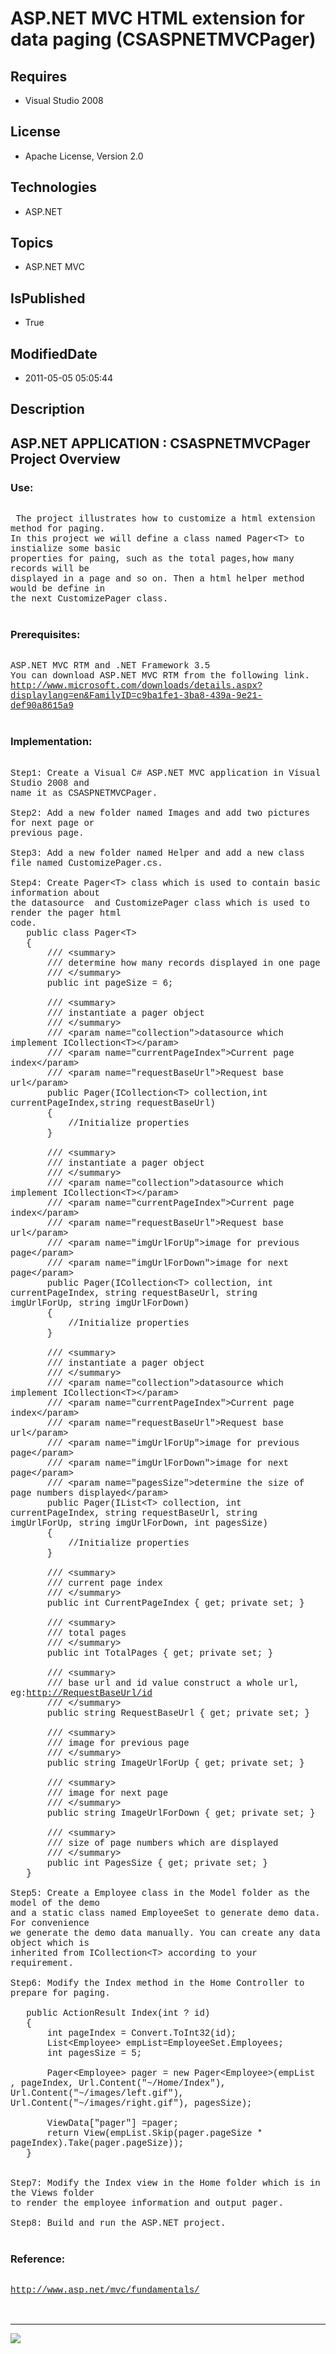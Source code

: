 # ASP.NET MVC HTML extension for data paging (CSASPNETMVCPager)
## Requires
* Visual Studio 2008
## License
* Apache License, Version 2.0
## Technologies
* ASP.NET
## Topics
* ASP.NET MVC
## IsPublished
* True
## ModifiedDate
* 2011-05-05 05:05:44
## Description

<p style="font-family:Courier New"></p>
<h2>ASP.NET APPLICATION : CSASPNETMVCPager Project Overview </h2>
<p style="font-family:Courier New"></p>
<h3>Use:</h3>
<p style="font-family:Courier New"><br>
&nbsp;The project illustrates how to customize a html extension method for paging.<br>
In this project we will define a class named Pager&lt;T&gt; to instialize some basic<br>
properties for paing, such as the total pages,how many records will be <br>
displayed in a page and so on. Then a html helper method would be define in <br>
the next CustomizePager class. <br>
<br>
</p>
<h3>Prerequisites:</h3>
<p style="font-family:Courier New"><br>
ASP.NET MVC RTM and .NET Framework 3.5<br>
You can download ASP.NET MVC RTM from the following link.<br>
<a target="_blank" href="http://www.microsoft.com/downloads/details.aspx?displaylang=en&FamilyID=c9ba1fe1-3ba8-439a-9e21-def90a8615a9">http://www.microsoft.com/downloads/details.aspx?displaylang=en&FamilyID=c9ba1fe1-3ba8-439a-9e21-def90a8615a9</a><br>
<br>
</p>
<h3>Implementation:</h3>
<p style="font-family:Courier New"><br>
Step1: Create a Visual C# ASP.NET MVC application in Visual Studio 2008 and <br>
name it as CSASPNETMVCPager.<br>
<br>
Step2: Add a new folder named Images and add two pictures for next page or <br>
previous page.<br>
<br>
Step3: Add a new folder named Helper and add a new class file named CustomizePager.cs.<br>
<br>
Step4: Create Pager&lt;T&gt; class which is used to contain basic information about
<br>
the datasource &nbsp;and CustomizePager class which is used to render the pager html
<br>
code.<br>
&nbsp; &nbsp;public class Pager&lt;T&gt;<br>
&nbsp; &nbsp;{<br>
&nbsp; &nbsp; &nbsp; &nbsp;/// &lt;summary&gt;<br>
&nbsp; &nbsp; &nbsp; &nbsp;/// determine how many records displayed in one page<br>
&nbsp; &nbsp; &nbsp; &nbsp;/// &lt;/summary&gt;<br>
&nbsp; &nbsp; &nbsp; &nbsp;public int pageSize = 6;<br>
&nbsp; &nbsp;<br>
&nbsp; &nbsp; &nbsp; &nbsp;/// &lt;summary&gt;<br>
&nbsp; &nbsp; &nbsp; &nbsp;/// instantiate a pager object<br>
&nbsp; &nbsp; &nbsp; &nbsp;/// &lt;/summary&gt;<br>
&nbsp; &nbsp; &nbsp; &nbsp;/// &lt;param name=&quot;collection&quot;&gt;datasource which implement ICollection&lt;T&gt;&lt;/param&gt;<br>
&nbsp; &nbsp; &nbsp; &nbsp;/// &lt;param name=&quot;currentPageIndex&quot;&gt;Current page index&lt;/param&gt;<br>
&nbsp; &nbsp; &nbsp; &nbsp;/// &lt;param name=&quot;requestBaseUrl&quot;&gt;Request base url&lt;/param&gt;<br>
&nbsp; &nbsp; &nbsp; &nbsp;public Pager(ICollection&lt;T&gt; collection,int currentPageIndex,string requestBaseUrl)<br>
&nbsp; &nbsp; &nbsp; &nbsp;{<br>
&nbsp; &nbsp; &nbsp; &nbsp; &nbsp; &nbsp;//Initialize properties<br>
&nbsp; &nbsp; &nbsp; &nbsp;}<br>
&nbsp; &nbsp; &nbsp; &nbsp;<br>
&nbsp; &nbsp; &nbsp; &nbsp;/// &lt;summary&gt;<br>
&nbsp; &nbsp; &nbsp; &nbsp;/// instantiate a pager object<br>
&nbsp; &nbsp; &nbsp; &nbsp;/// &lt;/summary&gt;<br>
&nbsp; &nbsp; &nbsp; &nbsp;/// &lt;param name=&quot;collection&quot;&gt;datasource which implement ICollection&lt;T&gt;&lt;/param&gt;<br>
&nbsp; &nbsp; &nbsp; &nbsp;/// &lt;param name=&quot;currentPageIndex&quot;&gt;Current page index&lt;/param&gt;<br>
&nbsp; &nbsp; &nbsp; &nbsp;/// &lt;param name=&quot;requestBaseUrl&quot;&gt;Request base url&lt;/param&gt;<br>
&nbsp; &nbsp; &nbsp; &nbsp;/// &lt;param name=&quot;imgUrlForUp&quot;&gt;image for previous page&lt;/param&gt;<br>
&nbsp; &nbsp; &nbsp; &nbsp;/// &lt;param name=&quot;imgUrlForDown&quot;&gt;image for next page&lt;/param&gt;<br>
&nbsp; &nbsp; &nbsp; &nbsp;public Pager(ICollection&lt;T&gt; collection, int currentPageIndex, string requestBaseUrl, string imgUrlForUp, string imgUrlForDown)<br>
&nbsp; &nbsp; &nbsp; &nbsp;{<br>
&nbsp; &nbsp; &nbsp; &nbsp; &nbsp; &nbsp;//Initialize properties<br>
&nbsp; &nbsp; &nbsp; &nbsp;}<br>
&nbsp; &nbsp; &nbsp; &nbsp;<br>
&nbsp; &nbsp; &nbsp; &nbsp;/// &lt;summary&gt;<br>
&nbsp; &nbsp; &nbsp; &nbsp;/// instantiate a pager object<br>
&nbsp; &nbsp; &nbsp; &nbsp;/// &lt;/summary&gt;<br>
&nbsp; &nbsp; &nbsp; &nbsp;/// &lt;param name=&quot;collection&quot;&gt;datasource which implement ICollection&lt;T&gt;&lt;/param&gt;<br>
&nbsp; &nbsp; &nbsp; &nbsp;/// &lt;param name=&quot;currentPageIndex&quot;&gt;Current page index&lt;/param&gt;<br>
&nbsp; &nbsp; &nbsp; &nbsp;/// &lt;param name=&quot;requestBaseUrl&quot;&gt;Request base url&lt;/param&gt;<br>
&nbsp; &nbsp; &nbsp; &nbsp;/// &lt;param name=&quot;imgUrlForUp&quot;&gt;image for previous page&lt;/param&gt;<br>
&nbsp; &nbsp; &nbsp; &nbsp;/// &lt;param name=&quot;imgUrlForDown&quot;&gt;image for next page&lt;/param&gt;<br>
&nbsp; &nbsp; &nbsp; &nbsp;/// &lt;param name=&quot;pagesSize&quot;&gt;determine the size of page numbers displayed&lt;/param&gt;<br>
&nbsp; &nbsp; &nbsp; &nbsp;public Pager(IList&lt;T&gt; collection, int currentPageIndex, string requestBaseUrl, string imgUrlForUp, string imgUrlForDown, int pagesSize)<br>
&nbsp; &nbsp; &nbsp; &nbsp;{<br>
&nbsp; &nbsp; &nbsp; &nbsp; &nbsp; &nbsp;//Initialize properties<br>
&nbsp; &nbsp; &nbsp; &nbsp;}<br>
&nbsp; &nbsp;<br>
&nbsp; &nbsp; &nbsp; &nbsp;/// &lt;summary&gt;<br>
&nbsp; &nbsp; &nbsp; &nbsp;/// current page index<br>
&nbsp; &nbsp; &nbsp; &nbsp;/// &lt;/summary&gt;<br>
&nbsp; &nbsp; &nbsp; &nbsp;public int CurrentPageIndex { get; private set; }<br>
&nbsp; &nbsp; &nbsp; &nbsp;<br>
&nbsp; &nbsp; &nbsp; &nbsp;/// &lt;summary&gt;<br>
&nbsp; &nbsp; &nbsp; &nbsp;/// total pages<br>
&nbsp; &nbsp; &nbsp; &nbsp;/// &lt;/summary&gt;<br>
&nbsp; &nbsp; &nbsp; &nbsp;public int TotalPages { get; private set; }<br>
&nbsp; &nbsp; &nbsp; &nbsp;<br>
&nbsp; &nbsp; &nbsp; &nbsp;/// &lt;summary&gt;<br>
&nbsp; &nbsp; &nbsp; &nbsp;/// base url and id value construct a whole url, eg:<a target="_blank" href="http://RequestBaseUrl/id">http://RequestBaseUrl/id</a><br>
&nbsp; &nbsp; &nbsp; &nbsp;/// &lt;/summary&gt;<br>
&nbsp; &nbsp; &nbsp; &nbsp;public string RequestBaseUrl { get; private set; }<br>
&nbsp; &nbsp; &nbsp; &nbsp;<br>
&nbsp; &nbsp; &nbsp; &nbsp;/// &lt;summary&gt;<br>
&nbsp; &nbsp; &nbsp; &nbsp;/// image for previous page<br>
&nbsp; &nbsp; &nbsp; &nbsp;/// &lt;/summary&gt;<br>
&nbsp; &nbsp; &nbsp; &nbsp;public string ImageUrlForUp { get; private set; }<br>
&nbsp; &nbsp; &nbsp; &nbsp;<br>
&nbsp; &nbsp; &nbsp; &nbsp;/// &lt;summary&gt;<br>
&nbsp; &nbsp; &nbsp; &nbsp;/// image for next page<br>
&nbsp; &nbsp; &nbsp; &nbsp;/// &lt;/summary&gt;<br>
&nbsp; &nbsp; &nbsp; &nbsp;public string ImageUrlForDown { get; private set; }<br>
&nbsp; &nbsp; &nbsp; &nbsp;<br>
&nbsp; &nbsp; &nbsp; &nbsp;/// &lt;summary&gt;<br>
&nbsp; &nbsp; &nbsp; &nbsp;/// size of page numbers which are displayed<br>
&nbsp; &nbsp; &nbsp; &nbsp;/// &lt;/summary&gt;<br>
&nbsp; &nbsp; &nbsp; &nbsp;public int PagesSize { get; private set; }<br>
&nbsp; &nbsp;}<br>
<br>
Step5: Create a Employee class in the Model folder as the model of the demo<br>
and a static class named EmployeeSet to generate demo data. For convenience <br>
we generate the demo data manually. You can create any data object which is <br>
inherited from ICollection&lt;T&gt; according to your requirement.<br>
<br>
Step6: Modify the Index method in the Home Controller to prepare for paging.<br>
<br>
&nbsp; &nbsp;public ActionResult Index(int ? id)<br>
&nbsp; &nbsp;{<br>
&nbsp; &nbsp; &nbsp; &nbsp;int pageIndex = Convert.ToInt32(id);<br>
&nbsp; &nbsp; &nbsp; &nbsp;List&lt;Employee&gt; empList=EmployeeSet.Employees;<br>
&nbsp; &nbsp; &nbsp; &nbsp;int pagesSize = 5;<br>
&nbsp; &nbsp; &nbsp; &nbsp; &nbsp; &nbsp;<br>
&nbsp; &nbsp; &nbsp; &nbsp;Pager&lt;Employee&gt; pager = new Pager&lt;Employee&gt;(empList , pageIndex, Url.Content(&quot;~/Home/Index&quot;), Url.Content(&quot;~/images/left.gif&quot;), Url.Content(&quot;~/images/right.gif&quot;), pagesSize);<br>
<br>
&nbsp; &nbsp; &nbsp; &nbsp;ViewData[&quot;pager&quot;] =pager;<br>
&nbsp; &nbsp; &nbsp; &nbsp;return View(empList.Skip(pager.pageSize * pageIndex).Take(pager.pageSize));<br>
&nbsp; &nbsp;}<br>
<br>
<br>
Step7: Modify the Index view in the Home folder which is in the Views folder<br>
to render the employee information and output pager.<br>
<br>
Step8: Build and run the ASP.NET project.<br>
<br>
</p>
<h3>Reference:</h3>
<p style="font-family:Courier New"><br>
<a target="_blank" href="http://www.asp.net/mvc/fundamentals/">http://www.asp.net/mvc/fundamentals/</a><br>
<br>
<br>
</p>
<hr>
<div><a href="http://go.microsoft.com/?linkid=9759640" style="margin-top:3px"><img src="http://bit.ly/onecodelogo">
</a></div>
